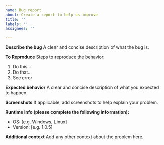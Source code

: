 ```yaml
---
name: Bug report
about: Create a report to help us improve
title: ''
labels: ''
assignees: ''

---
```


**Describe the bug**
A clear and concise description of what the bug is.

**To Reproduce**
Steps to reproduce the behavior:
1. Do this...
2. Do that...
3. See error

**Expected behavior**
A clear and concise description of what you expected to happen.

**Screenshots**
If applicable, add screenshots to help explain your problem.

**Runtime info (please complete the following information):**
 - OS: [e.g. Windows, Linux]
 - Version: [e.g. 1.0.5]

**Additional context**
Add any other context about the problem here.

